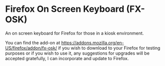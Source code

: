# Firefox On Screen Keyboard (FX-OSK)
An on screen keyboard for Firefox for those in a kiosk environment.

You can find the add-on at https://addons.mozilla.org/en-US/firefox/addon/fx-osk/ if you wish to download to your Firefox for testing purposes or if you wish to use it, any suggestions for upgrades will be accepted gratefully, I can incorporate and update to Firefox.
